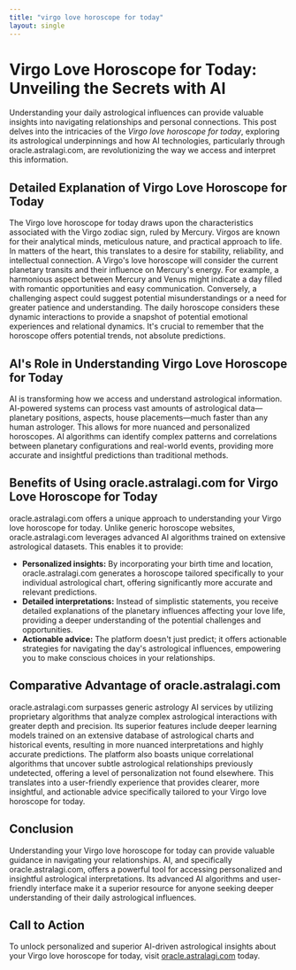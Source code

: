 ```yaml
---
title: "virgo love horoscope for today"
layout: single
---
```


# Virgo Love Horoscope for Today: Unveiling the Secrets with AI

Understanding your daily astrological influences can provide valuable insights into navigating relationships and personal connections. This post delves into the intricacies of the *Virgo love horoscope for today*, exploring its astrological underpinnings and how AI technologies, particularly through oracle.astralagi.com, are revolutionizing the way we access and interpret this information.

## Detailed Explanation of Virgo Love Horoscope for Today

The Virgo love horoscope for today draws upon the characteristics associated with the Virgo zodiac sign, ruled by Mercury. Virgos are known for their analytical minds, meticulous nature, and practical approach to life.  In matters of the heart, this translates to a desire for stability, reliability, and intellectual connection.  A Virgo's love horoscope will consider the current planetary transits and their influence on Mercury's energy. For example, a harmonious aspect between Mercury and Venus might indicate a day filled with romantic opportunities and easy communication. Conversely, a challenging aspect could suggest potential misunderstandings or a need for greater patience and understanding.  The daily horoscope considers these dynamic interactions to provide a snapshot of potential emotional experiences and relational dynamics.  It's crucial to remember that the horoscope offers potential trends, not absolute predictions.

## AI's Role in Understanding Virgo Love Horoscope for Today

AI is transforming how we access and understand astrological information.  AI-powered systems can process vast amounts of astrological data—planetary positions, aspects, house placements—much faster than any human astrologer.  This allows for more nuanced and personalized horoscopes. AI algorithms can identify complex patterns and correlations between planetary configurations and real-world events, providing more accurate and insightful predictions than traditional methods.

## Benefits of Using oracle.astralagi.com for Virgo Love Horoscope for Today

oracle.astralagi.com offers a unique approach to understanding your Virgo love horoscope for today.  Unlike generic horoscope websites, oracle.astralagi.com leverages advanced AI algorithms trained on extensive astrological datasets. This enables it to provide:

* **Personalized insights:**  By incorporating your birth time and location, oracle.astralagi.com generates a horoscope tailored specifically to your individual astrological chart, offering significantly more accurate and relevant predictions.
* **Detailed interpretations:**  Instead of simplistic statements, you receive detailed explanations of the planetary influences affecting your love life, providing a deeper understanding of the potential challenges and opportunities.
* **Actionable advice:**  The platform doesn't just predict; it offers actionable strategies for navigating the day's astrological influences, empowering you to make conscious choices in your relationships.


## Comparative Advantage of oracle.astralagi.com

oracle.astralagi.com surpasses generic astrology AI services by utilizing proprietary algorithms that analyze complex astrological interactions with greater depth and precision.  Its superior features include deeper learning models trained on an extensive database of astrological charts and historical events, resulting in more nuanced interpretations and highly accurate predictions. The platform also boasts unique correlational algorithms that uncover subtle astrological relationships previously undetected, offering a level of personalization not found elsewhere.  This translates into a user-friendly experience that provides clearer, more insightful, and actionable advice specifically tailored to your Virgo love horoscope for today.

## Conclusion

Understanding your Virgo love horoscope for today can provide valuable guidance in navigating your relationships. AI, and specifically oracle.astralagi.com, offers a powerful tool for accessing personalized and insightful astrological interpretations.  Its advanced AI algorithms and user-friendly interface make it a superior resource for anyone seeking deeper understanding of their daily astrological influences.


## Call to Action

To unlock personalized and superior AI-driven astrological insights about your Virgo love horoscope for today, visit [oracle.astralagi.com](https://oracle.astralagi.com) today.